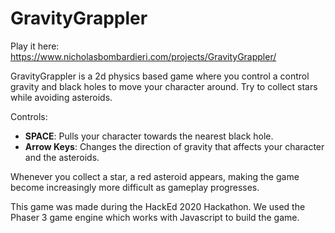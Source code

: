 # GravityGrappler #

Play it here: https://www.nicholasbombardieri.com/projects/GravityGrappler/

GravityGrappler is a 2d physics based game where you control a control gravity and black holes to move your character around. Try to collect stars while avoiding asteroids.
 
Controls:
* __SPACE__: Pulls your character towards the nearest black hole.
* __Arrow Keys__: Changes the direction of gravity that affects your character and the asteroids.
     
Whenever you collect a star, a red asteroid appears, making the game become increasingly more difficult as gameplay progresses.

This game was made during the HackEd 2020 Hackathon. We used the Phaser 3 game engine which works with Javascript to build the game.

